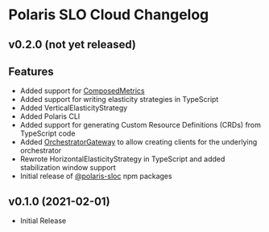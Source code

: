 # Polaris SLO Cloud Changelog


## v0.2.0 (not yet released)

## Features

* Added support for [ComposedMetrics](./ts/libs/core/src/lib/composed-metrics)
* Added support for writing elasticity strategies in TypeScript
* Added VerticalElasticityStrategy
* Added Polaris CLI
* Added support for generating Custom Resource Definitions (CRDs) from TypeScript code
* Added [OrchestratorGateway](./ts/libs/core/src/lib/orchestrator/public/orchestrator-gateway.ts) to allow creating clients for the underlying orchestrator
* Rewrote HorizontalElasticityStrategy in TypeScript and added stabilization window support
* Initial release of [@polaris-sloc](https://www.npmjs.com/settings/polaris-sloc/packages) npm packages


## v0.1.0 (2021-02-01)

* Initial Release
